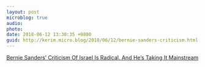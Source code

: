```yaml
---
layout: post
microblog: true
audio: 
photo: 
date: 2018-06-12 13:30:35 +0800
guid: http://kerim.micro.blog/2018/06/12/bernie-sanders-criticism.html
---
```

[Bernie Sanders’ Criticism Of Israel Is Radical. And He’s Taking It Mainstream](https://forward.com/opinion/402885/bernie-sanders-criticism-of-israel-is-radical-and-hes-taking-it-mainstream/)
